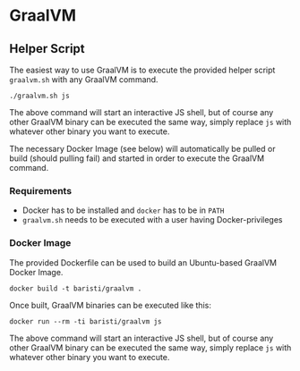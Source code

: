 # GraalVM

## Helper Script

The easiest way to use GraalVM is to execute the provided helper script `graalvm.sh` with any GraalVM command.

```
./graalvm.sh js
```

The above command will start an interactive JS shell, but of course any other GraalVM binary can be executed the same
way, simply replace `js` with whatever other binary you want to execute.

The necessary Docker Image (see below) will automatically be pulled or build (should pulling fail) and started in order
to execute the GraalVM command.

### Requirements

* Docker has to be installed and `docker` has to be in `PATH`
* `graalvm.sh` needs to be executed with a user having Docker-privileges

### Docker Image

The provided Dockerfile can be used to build an Ubuntu-based GraalVM Docker Image.

```
docker build -t baristi/graalvm .
```

Once built, GraalVM binaries can be executed like this:

```
docker run --rm -ti baristi/graalvm js
```

The above command will start an interactive JS shell, but of course any other GraalVM binary can be executed the same
way, simply replace `js` with whatever other binary you want to execute.
